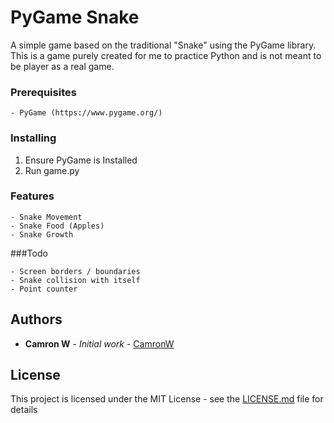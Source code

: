 # PyGame Snake

A simple game based on the traditional "Snake" using the PyGame library. This is a game purely created for me to practice Python and is not meant to be player as a real game.

### Prerequisites



```
- PyGame (https://www.pygame.org/)
```

### Installing

1. Ensure PyGame is Installed
2. Run game.py


### Features


```
- Snake Movement
- Snake Food (Apples)
- Snake Growth
```
###Todo

```
- Screen borders / boundaries
- Snake collision with itself
- Point counter
```


## Authors

* **Camron W** - *Initial work* - [CamronW](https://github.com/CamronW)

## License

This project is licensed under the MIT License - see the [LICENSE.md](LICENSE.md) file for details


